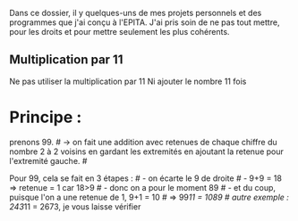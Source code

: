 Dans ce dossier, il y quelques-uns de mes projets personnels et des programmes que j'ai conçu à l'EPITA.
J'ai pris soin de ne pas tout mettre, pour les droits et pour mettre seulement les plus cohérents.

## Multiplication par 11
Ne pas utiliser la multiplication par 11
Ni ajouter le nombre 11 fois
# Principe :
prenons 99. #
  -> on fait une addition avec retenues de chaque chiffre du nombre 2 à 2 voisins en
  gardant les extremités en ajoutant la retenue pour l'extremité gauche. #
  
  Pour 99, cela se fait en 3 étapes : #
    - on écarte le 9 de droite #
    - 9+9 = 18 => retenue = 1 car 18>9 #
    - donc on a pour le moment 89 #
    - et du coup, puisque l'on a une retenue de 1, 9+1 = 10 #
    => 99*11 = 1089 #
  autre exemple : 243*11 = 2673, je vous laisse vérifier
